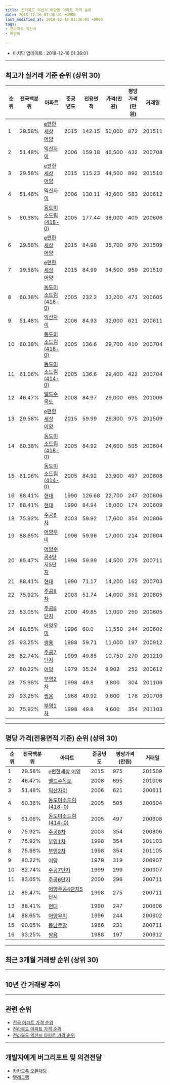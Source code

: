 ```yaml
---
title: 전라북도 익산시 어양동 아파트 가격 순위
date: 2018-12-16 01:36:01 +0900
last_modified_at: 2018-12-16 01:36:01 +0900
tags:
- 전라북도 익산시
- 어양동

---
```


* 마지막 업데이트 : 2018-12-16 01:36:01

---

## 최고가 실거래 기준 순위 (상위 30)


|순위|전국백분위|아파트|준공년도|전용면적|가격(만원)|평당가격(만원)|거래일|
|---|---|---|---|---|---|---|---|
|1|29.58%|[e편한세상 어양](https://search.naver.com/search.naver?query=%EC%A0%84%EB%9D%BC%EB%B6%81%EB%8F%84+%EC%9D%B5%EC%82%B0%EC%8B%9C+%EC%96%B4%EC%96%91%EB%8F%99+e%ED%8E%B8%ED%95%9C%EC%84%B8%EC%83%81+%EC%96%B4%EC%96%91)|2015|142.15|50,000|872|201511|
|2|51.48%|[익산자이](https://search.naver.com/search.naver?query=%EC%A0%84%EB%9D%BC%EB%B6%81%EB%8F%84+%EC%9D%B5%EC%82%B0%EC%8B%9C+%EC%96%B4%EC%96%91%EB%8F%99+%EC%9D%B5%EC%82%B0%EC%9E%90%EC%9D%B4)|2006|159.18|46,500|432|200708|
|3|29.58%|[e편한세상 어양](https://search.naver.com/search.naver?query=%EC%A0%84%EB%9D%BC%EB%B6%81%EB%8F%84+%EC%9D%B5%EC%82%B0%EC%8B%9C+%EC%96%B4%EC%96%91%EB%8F%99+e%ED%8E%B8%ED%95%9C%EC%84%B8%EC%83%81+%EC%96%B4%EC%96%91)|2015|115.23|44,500|892|201510|
|4|51.48%|[익산자이](https://search.naver.com/search.naver?query=%EC%A0%84%EB%9D%BC%EB%B6%81%EB%8F%84+%EC%9D%B5%EC%82%B0%EC%8B%9C+%EC%96%B4%EC%96%91%EB%8F%99+%EC%9D%B5%EC%82%B0%EC%9E%90%EC%9D%B4)|2006|130.11|42,600|583|200612|
|5|60.38%|[동도미소드림(418-0)](https://search.naver.com/search.naver?query=%EC%A0%84%EB%9D%BC%EB%B6%81%EB%8F%84+%EC%9D%B5%EC%82%B0%EC%8B%9C+%EC%96%B4%EC%96%91%EB%8F%99+%EB%8F%99%EB%8F%84%EB%AF%B8%EC%86%8C%EB%93%9C%EB%A6%BC%28418-0%29)|2005|177.44|38,000|409|200606|
|6|29.58%|[e편한세상 어양](https://search.naver.com/search.naver?query=%EC%A0%84%EB%9D%BC%EB%B6%81%EB%8F%84+%EC%9D%B5%EC%82%B0%EC%8B%9C+%EC%96%B4%EC%96%91%EB%8F%99+e%ED%8E%B8%ED%95%9C%EC%84%B8%EC%83%81+%EC%96%B4%EC%96%91)|2015|84.98|35,700|970|201509|
|7|29.58%|[e편한세상 어양](https://search.naver.com/search.naver?query=%EC%A0%84%EB%9D%BC%EB%B6%81%EB%8F%84+%EC%9D%B5%EC%82%B0%EC%8B%9C+%EC%96%B4%EC%96%91%EB%8F%99+e%ED%8E%B8%ED%95%9C%EC%84%B8%EC%83%81+%EC%96%B4%EC%96%91)|2015|84.99|34,500|959|201510|
|8|60.38%|[동도미소드림(418-0)](https://search.naver.com/search.naver?query=%EC%A0%84%EB%9D%BC%EB%B6%81%EB%8F%84+%EC%9D%B5%EC%82%B0%EC%8B%9C+%EC%96%B4%EC%96%91%EB%8F%99+%EB%8F%99%EB%8F%84%EB%AF%B8%EC%86%8C%EB%93%9C%EB%A6%BC%28418-0%29)|2005|232.2|33,200|471|200605|
|9|51.48%|[익산자이](https://search.naver.com/search.naver?query=%EC%A0%84%EB%9D%BC%EB%B6%81%EB%8F%84+%EC%9D%B5%EC%82%B0%EC%8B%9C+%EC%96%B4%EC%96%91%EB%8F%99+%EC%9D%B5%EC%82%B0%EC%9E%90%EC%9D%B4)|2006|84.93|32,000|621|200611|
|10|60.38%|[동도미소드림(418-0)](https://search.naver.com/search.naver?query=%EC%A0%84%EB%9D%BC%EB%B6%81%EB%8F%84+%EC%9D%B5%EC%82%B0%EC%8B%9C+%EC%96%B4%EC%96%91%EB%8F%99+%EB%8F%99%EB%8F%84%EB%AF%B8%EC%86%8C%EB%93%9C%EB%A6%BC%28418-0%29)|2005|136.6|29,700|410|200704|
|11|61.06%|[동도미소드림(414-0)](https://search.naver.com/search.naver?query=%EC%A0%84%EB%9D%BC%EB%B6%81%EB%8F%84+%EC%9D%B5%EC%82%B0%EC%8B%9C+%EC%96%B4%EC%96%91%EB%8F%99+%EB%8F%99%EB%8F%84%EB%AF%B8%EC%86%8C%EB%93%9C%EB%A6%BC%28414-0%29)|2005|136.6|29,400|422|200704|
|12|46.47%|[엘드수목토](https://search.naver.com/search.naver?query=%EC%A0%84%EB%9D%BC%EB%B6%81%EB%8F%84+%EC%9D%B5%EC%82%B0%EC%8B%9C+%EC%96%B4%EC%96%91%EB%8F%99+%EC%97%98%EB%93%9C%EC%88%98%EB%AA%A9%ED%86%A0)|2008|84.97|29,000|695|201006|
|13|29.58%|[e편한세상 어양](https://search.naver.com/search.naver?query=%EC%A0%84%EB%9D%BC%EB%B6%81%EB%8F%84+%EC%9D%B5%EC%82%B0%EC%8B%9C+%EC%96%B4%EC%96%91%EB%8F%99+e%ED%8E%B8%ED%95%9C%EC%84%B8%EC%83%81+%EC%96%B4%EC%96%91)|2015|59.99|26,300|975|201509|
|14|60.38%|[동도미소드림(418-0)](https://search.naver.com/search.naver?query=%EC%A0%84%EB%9D%BC%EB%B6%81%EB%8F%84+%EC%9D%B5%EC%82%B0%EC%8B%9C+%EC%96%B4%EC%96%91%EB%8F%99+%EB%8F%99%EB%8F%84%EB%AF%B8%EC%86%8C%EB%93%9C%EB%A6%BC%28418-0%29)|2005|84.92|24,600|505|200604|
|15|61.06%|[동도미소드림(414-0)](https://search.naver.com/search.naver?query=%EC%A0%84%EB%9D%BC%EB%B6%81%EB%8F%84+%EC%9D%B5%EC%82%B0%EC%8B%9C+%EC%96%B4%EC%96%91%EB%8F%99+%EB%8F%99%EB%8F%84%EB%AF%B8%EC%86%8C%EB%93%9C%EB%A6%BC%28414-0%29)|2005|84.92|23,900|497|200608|
|16|88.41%|[현대](https://search.naver.com/search.naver?query=%EC%A0%84%EB%9D%BC%EB%B6%81%EB%8F%84+%EC%9D%B5%EC%82%B0%EC%8B%9C+%EC%96%B4%EC%96%91%EB%8F%99+%ED%98%84%EB%8C%80)|1990|126.68|22,700|247|200606|
|17|88.41%|[현대](https://search.naver.com/search.naver?query=%EC%A0%84%EB%9D%BC%EB%B6%81%EB%8F%84+%EC%9D%B5%EC%82%B0%EC%8B%9C+%EC%96%B4%EC%96%91%EB%8F%99+%ED%98%84%EB%8C%80)|1990|84.94|18,000|174|200609|
|18|75.92%|[주공8차](https://search.naver.com/search.naver?query=%EC%A0%84%EB%9D%BC%EB%B6%81%EB%8F%84+%EC%9D%B5%EC%82%B0%EC%8B%9C+%EC%96%B4%EC%96%91%EB%8F%99+%EC%A3%BC%EA%B3%B58%EC%B0%A8)|2003|59.92|17,600|354|200806|
|19|88.65%|[어양우미](https://search.naver.com/search.naver?query=%EC%A0%84%EB%9D%BC%EB%B6%81%EB%8F%84+%EC%9D%B5%EC%82%B0%EC%8B%9C+%EC%96%B4%EC%96%91%EB%8F%99+%EC%96%B4%EC%96%91%EC%9A%B0%EB%AF%B8)|1996|59.96|17,000|214|200604|
|20|85.47%|[어양주공4단지5단지](https://search.naver.com/search.naver?query=%EC%A0%84%EB%9D%BC%EB%B6%81%EB%8F%84+%EC%9D%B5%EC%82%B0%EC%8B%9C+%EC%96%B4%EC%96%91%EB%8F%99+%EC%96%B4%EC%96%91%EC%A3%BC%EA%B3%B54%EB%8B%A8%EC%A7%805%EB%8B%A8%EC%A7%80)|1998|59.99|14,500|275|200711|
|21|88.41%|[현대](https://search.naver.com/search.naver?query=%EC%A0%84%EB%9D%BC%EB%B6%81%EB%8F%84+%EC%9D%B5%EC%82%B0%EC%8B%9C+%EC%96%B4%EC%96%91%EB%8F%99+%ED%98%84%EB%8C%80)|1990|71.17|14,200|162|200703|
|22|75.92%|[주공8차](https://search.naver.com/search.naver?query=%EC%A0%84%EB%9D%BC%EB%B6%81%EB%8F%84+%EC%9D%B5%EC%82%B0%EC%8B%9C+%EC%96%B4%EC%96%91%EB%8F%99+%EC%A3%BC%EA%B3%B58%EC%B0%A8)|2003|51.74|14,000|352|200805|
|23|83.05%|[주공6단지](https://search.naver.com/search.naver?query=%EC%A0%84%EB%9D%BC%EB%B6%81%EB%8F%84+%EC%9D%B5%EC%82%B0%EC%8B%9C+%EC%96%B4%EC%96%91%EB%8F%99+%EC%A3%BC%EA%B3%B56%EB%8B%A8%EC%A7%80)|2000|49.85|13,000|250|200605|
|24|88.65%|[어양우미](https://search.naver.com/search.naver?query=%EC%A0%84%EB%9D%BC%EB%B6%81%EB%8F%84+%EC%9D%B5%EC%82%B0%EC%8B%9C+%EC%96%B4%EC%96%91%EB%8F%99+%EC%96%B4%EC%96%91%EC%9A%B0%EB%AF%B8)|1996|60.0|11,550|244|200602|
|25|93.25%|[쌍용](https://search.naver.com/search.naver?query=%EC%A0%84%EB%9D%BC%EB%B6%81%EB%8F%84+%EC%9D%B5%EC%82%B0%EC%8B%9C+%EC%96%B4%EC%96%91%EB%8F%99+%EC%8C%8D%EC%9A%A9)|1988|59.71|11,000|197|200912|
|26|82.74%|[주공7단지](https://search.naver.com/search.naver?query=%EC%A0%84%EB%9D%BC%EB%B6%81%EB%8F%84+%EC%9D%B5%EC%82%B0%EC%8B%9C+%EC%96%B4%EC%96%91%EB%8F%99+%EC%A3%BC%EA%B3%B57%EB%8B%A8%EC%A7%80)|1999|49.85|10,750|270|201210|
|27|80.22%|[어양](https://search.naver.com/search.naver?query=%EC%A0%84%EB%9D%BC%EB%B6%81%EB%8F%84+%EC%9D%B5%EC%82%B0%EC%8B%9C+%EC%96%B4%EC%96%91%EB%8F%99+%EC%96%B4%EC%96%91)|1979|35.24|9,902|252|200612|
|28|75.98%|[부영2차](https://search.naver.com/search.naver?query=%EC%A0%84%EB%9D%BC%EB%B6%81%EB%8F%84+%EC%9D%B5%EC%82%B0%EC%8B%9C+%EC%96%B4%EC%96%91%EB%8F%99+%EB%B6%80%EC%98%812%EC%B0%A8)|1998|49.8|9,800|304|201106|
|29|93.25%|[쌍용](https://search.naver.com/search.naver?query=%EC%A0%84%EB%9D%BC%EB%B6%81%EB%8F%84+%EC%9D%B5%EC%82%B0%EC%8B%9C+%EC%96%B4%EC%96%91%EB%8F%99+%EC%8C%8D%EC%9A%A9)|1988|49.92|9,600|178|200706|
|30|75.92%|[부영1차](https://search.naver.com/search.naver?query=%EC%A0%84%EB%9D%BC%EB%B6%81%EB%8F%84+%EC%9D%B5%EC%82%B0%EC%8B%9C+%EC%96%B4%EC%96%91%EB%8F%99+%EB%B6%80%EC%98%811%EC%B0%A8)|1998|49.8|9,600|354|201103|


---

## 평당 가격(전용면적 기준) 순위 (상위 30)


|순위|전국백분위|아파트|준공년도|평당가격(만원)|거래일|
|---|---|---|---|---|---|
|1|29.58%|[e편한세상 어양](https://search.naver.com/search.naver?query=%EC%A0%84%EB%9D%BC%EB%B6%81%EB%8F%84+%EC%9D%B5%EC%82%B0%EC%8B%9C+%EC%96%B4%EC%96%91%EB%8F%99+e%ED%8E%B8%ED%95%9C%EC%84%B8%EC%83%81+%EC%96%B4%EC%96%91)|2015|975|201509|
|2|46.47%|[엘드수목토](https://search.naver.com/search.naver?query=%EC%A0%84%EB%9D%BC%EB%B6%81%EB%8F%84+%EC%9D%B5%EC%82%B0%EC%8B%9C+%EC%96%B4%EC%96%91%EB%8F%99+%EC%97%98%EB%93%9C%EC%88%98%EB%AA%A9%ED%86%A0)|2008|695|201006|
|3|51.48%|[익산자이](https://search.naver.com/search.naver?query=%EC%A0%84%EB%9D%BC%EB%B6%81%EB%8F%84+%EC%9D%B5%EC%82%B0%EC%8B%9C+%EC%96%B4%EC%96%91%EB%8F%99+%EC%9D%B5%EC%82%B0%EC%9E%90%EC%9D%B4)|2006|621|200611|
|4|60.38%|[동도미소드림(418-0)](https://search.naver.com/search.naver?query=%EC%A0%84%EB%9D%BC%EB%B6%81%EB%8F%84+%EC%9D%B5%EC%82%B0%EC%8B%9C+%EC%96%B4%EC%96%91%EB%8F%99+%EB%8F%99%EB%8F%84%EB%AF%B8%EC%86%8C%EB%93%9C%EB%A6%BC%28418-0%29)|2005|505|200604|
|5|61.06%|[동도미소드림(414-0)](https://search.naver.com/search.naver?query=%EC%A0%84%EB%9D%BC%EB%B6%81%EB%8F%84+%EC%9D%B5%EC%82%B0%EC%8B%9C+%EC%96%B4%EC%96%91%EB%8F%99+%EB%8F%99%EB%8F%84%EB%AF%B8%EC%86%8C%EB%93%9C%EB%A6%BC%28414-0%29)|2005|497|200608|
|6|75.92%|[주공8차](https://search.naver.com/search.naver?query=%EC%A0%84%EB%9D%BC%EB%B6%81%EB%8F%84+%EC%9D%B5%EC%82%B0%EC%8B%9C+%EC%96%B4%EC%96%91%EB%8F%99+%EC%A3%BC%EA%B3%B58%EC%B0%A8)|2003|354|200806|
|7|75.92%|[부영1차](https://search.naver.com/search.naver?query=%EC%A0%84%EB%9D%BC%EB%B6%81%EB%8F%84+%EC%9D%B5%EC%82%B0%EC%8B%9C+%EC%96%B4%EC%96%91%EB%8F%99+%EB%B6%80%EC%98%811%EC%B0%A8)|1998|354|201103|
|8|75.98%|[부영2차](https://search.naver.com/search.naver?query=%EC%A0%84%EB%9D%BC%EB%B6%81%EB%8F%84+%EC%9D%B5%EC%82%B0%EC%8B%9C+%EC%96%B4%EC%96%91%EB%8F%99+%EB%B6%80%EC%98%812%EC%B0%A8)|1998|354|201105|
|9|80.22%|[어양](https://search.naver.com/search.naver?query=%EC%A0%84%EB%9D%BC%EB%B6%81%EB%8F%84+%EC%9D%B5%EC%82%B0%EC%8B%9C+%EC%96%B4%EC%96%91%EB%8F%99+%EC%96%B4%EC%96%91)|1979|319|200907|
|10|82.74%|[주공7단지](https://search.naver.com/search.naver?query=%EC%A0%84%EB%9D%BC%EB%B6%81%EB%8F%84+%EC%9D%B5%EC%82%B0%EC%8B%9C+%EC%96%B4%EC%96%91%EB%8F%99+%EC%A3%BC%EA%B3%B57%EB%8B%A8%EC%A7%80)|1999|299|200907|
|11|83.05%|[주공6단지](https://search.naver.com/search.naver?query=%EC%A0%84%EB%9D%BC%EB%B6%81%EB%8F%84+%EC%9D%B5%EC%82%B0%EC%8B%9C+%EC%96%B4%EC%96%91%EB%8F%99+%EC%A3%BC%EA%B3%B56%EB%8B%A8%EC%A7%80)|2000|296|200711|
|12|85.47%|[어양주공4단지5단지](https://search.naver.com/search.naver?query=%EC%A0%84%EB%9D%BC%EB%B6%81%EB%8F%84+%EC%9D%B5%EC%82%B0%EC%8B%9C+%EC%96%B4%EC%96%91%EB%8F%99+%EC%96%B4%EC%96%91%EC%A3%BC%EA%B3%B54%EB%8B%A8%EC%A7%805%EB%8B%A8%EC%A7%80)|1998|275|200711|
|13|88.41%|[현대](https://search.naver.com/search.naver?query=%EC%A0%84%EB%9D%BC%EB%B6%81%EB%8F%84+%EC%9D%B5%EC%82%B0%EC%8B%9C+%EC%96%B4%EC%96%91%EB%8F%99+%ED%98%84%EB%8C%80)|1990|247|200606|
|14|88.65%|[어양우미](https://search.naver.com/search.naver?query=%EC%A0%84%EB%9D%BC%EB%B6%81%EB%8F%84+%EC%9D%B5%EC%82%B0%EC%8B%9C+%EC%96%B4%EC%96%91%EB%8F%99+%EC%96%B4%EC%96%91%EC%9A%B0%EB%AF%B8)|1996|244|200602|
|15|90.05%|[동남로얄](https://search.naver.com/search.naver?query=%EC%A0%84%EB%9D%BC%EB%B6%81%EB%8F%84+%EC%9D%B5%EC%82%B0%EC%8B%9C+%EC%96%B4%EC%96%91%EB%8F%99+%EB%8F%99%EB%82%A8%EB%A1%9C%EC%96%84)|1986|231|200711|
|16|93.25%|[쌍용](https://search.naver.com/search.naver?query=%EC%A0%84%EB%9D%BC%EB%B6%81%EB%8F%84+%EC%9D%B5%EC%82%B0%EC%8B%9C+%EC%96%B4%EC%96%91%EB%8F%99+%EC%8C%8D%EC%9A%A9)|1988|197|200912|


---

## 최근 3개월 거래량 순위 (상위 30)


<div style="width:100%;">
    <canvas id="deal_count_ranking" height="250"></canvas>
</div>


<script>
new Chart(document.getElementById("deal_count_ranking"), {
    type: 'horizontalBar',
    data: {
        labels: ['부영1차', '부영2차', 'e편한세상 어양', '주공6단지', '주공8차', '쌍용', '익산자이', '엘드수목토', '어양주공4단지5단지', '현대', '주공7단지', '동도미소드림(418-0)', '어양우미', '동남로얄'],
        datasets: [{
            label: '실거래 수',
            data: [14, 14, 11, 9, 7, 6, 6, 6, 4, 3, 2, 1, 1, 1],
            borderColor: "rgba(255, 0, 128, 1)",
            backgroundColor: "rgba(255, 0, 128, 0.5)",
            fill: false,
        }]
    },
    options: {
        responsive: true,
        title: {
            display: true,
            text: '최근 3개월 거래량 순위'
        },
        tooltips: {
            mode: 'index',
            intersect: false,
            callbacks: {
                title: function(tooltipItems, data) {
                    return "실거래 수:";
                },
                label: function(tooltipItem, data) {
                    return data.labels[tooltipItem.index] + ": " + tooltipItem.xLabel;
                }
            }
        },
        hover: {
            mode: 'nearest',
            intersect: true
        },
        scales: {
            xAxes: [{
                display: true,
                scaleLabel: {
                    display: true,
                    labelString: '실거래 수'
                },
                ticks: {
                    suggestedMin: 0,
                }
            }],
            yAxes: [{
                display: true,
                ticks: {
                    autoSkip: false,
                    callback: function(value, index, values) {
                        if (value.length > 15)
                            return value.substr(0, 13) + "...";
                        else
                            return value;
                    }
                },
                scaleLabel: {
                    display: false,
                }
            }]
        }
    }
});

</script>


---

## 10년 간 거래량 추이


<div style="width:100%;">
    <canvas id="deal_progress" height="250"></canvas>
</div>

<script>
new Chart(document.getElementById("deal_progress"), {
    type: 'line',
    data: {
        labels: ['200812','200901','200902','200903','200904','200905','200906','200907','200908','200909','200910','200911','200912','201001','201002','201003','201004','201005','201006','201007','201008','201009','201010','201011','201012','201101','201102','201103','201104','201105','201106','201107','201108','201109','201110','201111','201112','201201','201202','201203','201204','201205','201206','201207','201208','201209','201210','201211','201212','201301','201302','201303','201304','201305','201306','201307','201308','201309','201310','201311','201312','201401','201402','201403','201404','201405','201406','201407','201408','201409','201410','201411','201412','201501','201502','201503','201504','201505','201506','201507','201508','201509','201510','201511','201512','201601','201602','201603','201604','201605','201606','201607','201608','201609','201610','201611','201612','201701','201702','201703','201704','201705','201706','201707','201708','201709','201710','201711','201712','201801','201802','201803','201804','201805','201806','201807','201808','201809','201810','201811','201812'],
        datasets: [{
            label: '실거래 수',
            pointRadius: 1,
            data: [15, 20, 49, 48, 44, 36, 43, 61, 54, 64, 69, 54, 64, 61, 66, 69, 70, 50, 38, 47, 64, 82, 76, 115, 88, 63, 76, 82, 55, 67, 105, 75, 62, 49, 75, 59, 98, 52, 59, 51, 39, 30, 20, 17, 22, 32, 56, 57, 51, 41, 56, 71, 44, 55, 58, 31, 34, 44, 55, 37, 56, 47, 64, 58, 52, 38, 43, 51, 51, 50, 51, 54, 54, 47, 40, 69, 60, 38, 71, 71, 69, 57, 70, 57, 41, 42, 72, 76, 65, 60, 64, 59, 74, 72, 67, 52, 50, 41, 72, 84, 57, 63, 56, 62, 56, 60, 68, 51, 34, 64, 47, 57, 36, 46, 46, 32, 61, 46, 55, 27, 3],
            borderColor: "rgba(255, 201, 14, 1)",
            backgroundColor: "rgba(255, 201, 14, 0.5)",
            fill: true,
        }]
    },
    options: {
        responsive: true,
        title: {
            display: true,
            text: '10년간 거래량 추이'
        },
        tooltips: {
            mode: 'index',
            intersect: false,
        },
        hover: {
            mode: 'nearest',
            intersect: true
        },
        scales: {
            xAxes: [{
                display: true,
                scaleLabel: {
                    display: true,
                    labelString: '년/월'
                }
            }],
            yAxes: [{
                display: true,
                ticks: {
                    suggestedMin: 0,
                },
                scaleLabel: {
                    display: true,
                    labelString: '실거래 수'
                }
            }]
        }
    }
});

</script>


---

## 관련 순위

- [전국 아파트 가격 순위](https://inasie.github.io/apt-ranking/전국)
- [전라북도 아파트 가격 순위](https://inasie.github.io/apt-ranking/전라북도)
- [전라북도 익산시 아파트 가격 순위](https://inasie.github.io/apt-ranking/전라북도-익산시)


---

## 개발자에게 버그리포트 및 의견전달

- [카카오톡 오픈채팅](https://open.kakao.com/o/gLJUAP4)
- [텔레그램](https://t.me/inasie)

